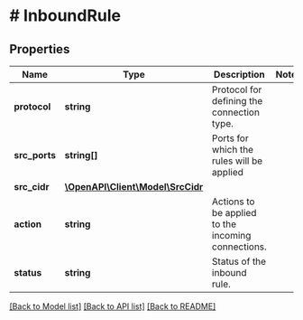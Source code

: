# # InboundRule

## Properties

Name | Type | Description | Notes
------------ | ------------- | ------------- | -------------
**protocol** | **string** | Protocol for defining the connection type. |
**src_ports** | **string[]** | Ports for which the rules will be applied |
**src_cidr** | [**\OpenAPI\Client\Model\SrcCidr**](SrcCidr.md) |  |
**action** | **string** | Actions to be applied to the incoming connections. |
**status** | **string** | Status of the inbound rule. |

[[Back to Model list]](../../README.md#models) [[Back to API list]](../../README.md#endpoints) [[Back to README]](../../README.md)
